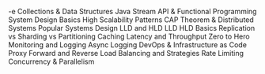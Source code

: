 -e 
Collections & Data Structures
Java Stream API & Functional Programming
System Design Basics
High Scalability Patterns
CAP Theorem & Distributed Systems
Popular Systems Design LLD and HLD
LLD HLD Basics
Replication vs Sharding vs Partitioning
Caching
Latency and Throughput Zero to Hero
Monitoring and Logging
Async Logging
DevOps & Infrastructure as Code
Proxy Forward and Reverse
Load Balancing and Strategies
Rate Limiting
Concurrency & Parallelism
